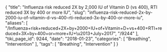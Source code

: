 {
    "title": "Influenza risk reduced 2X by 2,000 IU of Vitamin D (vs 400), RTI reduced 3X by 400 or more IU",
    "slug": "influenza-risk-reduced-2x-by-2000-iu-of-vitamin-d-vs-400-rti-reduced-3x-by-400-or-more-iu",
    "aliases": [
        "/Influenza+risk+reduced+2X+by+2000+IU+of+Vitamin+D+vs+400+RTI+reduced+3X+by+400+or+more+IU+\u2013+July+2017",
        "/9244"
    ],
    "tiki_page_id": 9244,
    "date": "2018-01-23",
    "categories": [
        "Breathing",
        "Intervention"
    ],
    "tags": [
        "Breathing",
        "Intervention"
    ]
}